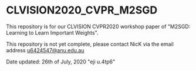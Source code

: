 # CLVISION2020_CVPR_M2SGD
This repository is for our CLVISION CVPR2020 workshop paper of "M2SGD: Learning to Learn Important Weights".

This repository is not yet complete, please contact NicK via the email address
u6424547@anu.edu.au

Date updated: 26th of July, 2020 "eji u.4tp6"
